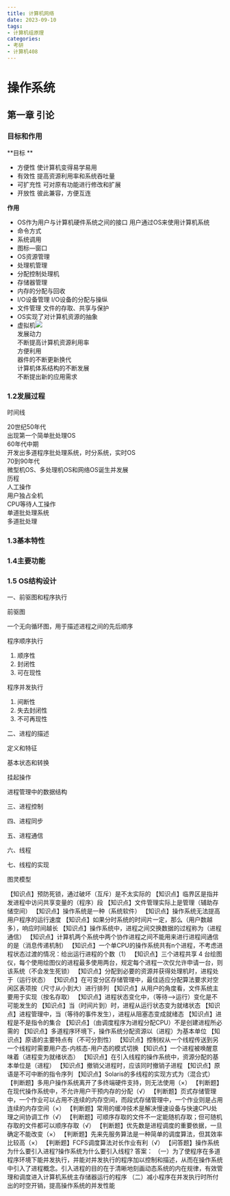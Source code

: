 ```yaml
---
title: 计算机网络
date: 2023-09-10 
tags:
- 计算机组原理
categories:
- 考研
- 计算机408
---
```

<!--ID: 1708416952665-->


# 操作系统  

## 第一章 引论  

### 目标和作用  

**目标 ** 

- 方便性 使计算机变得易学易用
- 有效性 提高资源利用率和系统吞吐量
- 可扩充性 可对原有功能进行修改和扩展
- 开放性 彼此兼容，方便互连

**作用**  
- OS作为用户与计算机硬件系统之间的接口   用户通过OS来使用计算机系统
- 命令方式  
- 系统调用 
- 图标—窗口  
- OS资源管理  
- 处理机管理  
- 分配控制处理机
- 存储器管理  
- 内存的分配与回收
- I/O设备管理  I/O设备的分配与操纵
- 文件管理  文件的存取、共享与保护
- OS实现了对计算机资源的抽象   
- 虚拟机![](https://api2.mubu.com/v3/document_image/1645946559020d5e6.jpg)  
发展动力  
不断提高计算机资源利用率  
方便利用  
器件的不断更新换代  
计算机体系结构的不断发展  
不断提出新的应用需求

### 1.2发展过程  
时间线  

 20世纪50年代  
出现第一个简单批处理OS  
60年代中期  
开发出多道程序批处理系统，时分系统，实时OS  
70到90年代  
微型机OS、多处理机OS和网络OS诞生并发展  
历程  
人工操作  
用户独占全机  
 CPU等待人工操作  
单道批处理系统  
多道批处理  

### 1.3基本特性  
### 1.4主要功能  
### 1.5 OS结构设计


一、前驱图和程序执行

前驱图

一个无向循环图，用于描述进程之间的先后顺序

程序顺序执行

1.  顺序性
2.  封闭性
3.  可在现性

程序并发执行

1.  间断性
2.  失去封闭性
3.  不可再现性

二、进程的描述

定义和特征

基本状态和转换

挂起操作

进程管理中的数据结构

三、进程控制

四、进程同步

五、进程通信

六、线程

七、线程的实现

图灵模型

【知识点】预防死锁，通过破坏（互斥）是不太实际的
【知识点】临界区是指并发进程中访问共享变量的（程序）段
【知识点】文件管理实际上是管理（辅助存储空间）
【知识点】操作系统是一种（系统软件）
【知识点】操作系统无法提高用户程序的运行速度
【知识点】如果分时系统的时间片一定，那么（用户数越多），响应时间越长
【知识点】操作系统中，进程之间交换数据的过程称为（进程通信）
【知识点】计算机两个系统中两个协作进程之间不能用来进行进程间通信的是（消息传递机制）
【知识点】一个单CPU的操作系统共有n个进程，不考虑进程状态过渡的情况：给出运行进程的个数（1）
【知识点】三个进程共享 4 台绘图仪，每个使用绘图仪的进程最多使用两台，规定每个进程一次仅允许申请一台，则该系统（不会发生死锁）
【知识点】分配到必要的资源并获得处理机时，进程处于（运行状态）
【知识点】在可变分区存储管理中，最佳适应分配算法要求对空闲区表项按（尺寸从小到大）进行排列
【知识点】从用户的角度看，文件系统主要用于实现（按名存取）
【知识点】进程状态变化中，（等待—>运行）变化是不可能发生的
【知识点】当（时间片到）时，进程从运行状态变为就绪状态
【知识点】进程管理中，当（等待的事件发生），进程从阻塞态变成就绪态
【知识点】进程是不是指令的集合
【知识点】（由调度程序为进程分配CPU）不是创建进程所必需的
【知识点】多道程序环境下，操作系统分配资源以（进程）为基本单位
【知识点】原语的主要特点有（不可分割性）
【知识点】控制权从一个线程传送到另一个线程时需要用户态-内核态-用户态的模式切换
【知识点】一个进程被唤醒意味着（进程变为就绪状态）
【知识点】在引入线程的操作系统中，资源分配的基本单位是（进程）
【知识点】撤销父进程时，应该同时撤销子进程
【知识点】原语是不可中断的指令序列
【知识点】Solaris的多线程的实现方式为（混合式）
【判断题】多用户操作系统离开了多终端硬件支持，则无法使用（×）
【判断题】在现代操作系统中，不允许用户干预内存的分配（√）
【判断题】页式存储管理中，一个作业可以占用不连续的内存空间，而段式存储管理中，一个作业则是占用连续的内存空间（×）
【判断题】常用的缓冲技术是解决慢速设备与快速CPU处理之间协调工作（√）
【判断题】可顺序存取的文件不一定能随机存取；但可随机存取的文件都可以顺序存取（√）
【判断题】优先数是进程调度的重要依据，一旦确定不能改变（×）
【判断题】先来先服务算法是一种简单的调度算法，但其效率比较高（×）
【判断题】FCFS调度算法对长作业有利（√）
【问答题】操作系统为什么要引入进程?操作系统为什么要引入线程?
答案：
（一）为了使程序在多道程序环境下能并发执行，并能对并发执行的程序加以控制和描述，从而在操作系统中引入了进程概念。引入进程的目的在于清晰地刻画动态系统的内在规律，有效管理和调度进入计算机系统主存储器运行的程序
（二）减小程序在并发执行时所付出的时空开销，提高操作系统的并发性能